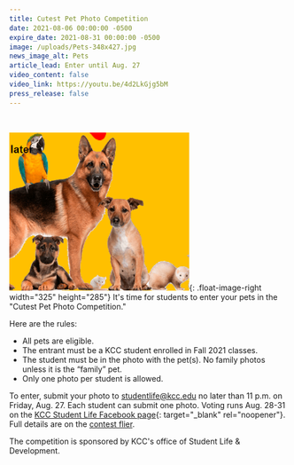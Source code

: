 ```yaml
---
title: Cutest Pet Photo Competition
date: 2021-08-06 00:00:00 -0500
expire_date: 2021-08-31 00:00:00 -0500
image: /uploads/Pets-348x427.jpg
news_image_alt: Pets
article_lead: Enter until Aug. 27
video_content: false
video_link: https://youtu.be/4d2LkGjg5bM
press_release: false
---
```

&nbsp;

![](/uploads/Cutestpetsm.png){: .float-image-right width="325" height="285"}&nbsp;It's time for students to enter your pets in the "Cutest Pet Photo Competition."

Here are the rules:

* All pets are eligible.
* The entrant must be a KCC student enrolled in Fall 2021 classes.
* The student must be in the photo with the pet(s). No family photos unless it is the “family” pet.
* Only one photo per student is allowed.

To enter, submit your photo to&nbsp;[studentlife@kcc.edu](mailto:studentlife@kcc.edu) no later than 11 p.m. on Friday, Aug. 27. Each student can submit one photo. Voting runs Aug. 28-31 on the&nbsp;[KCC Student Life Facebook page](https://www.facebook.com/KankakeeCommunityCollegeStudentLife){: target="_blank" rel="noopener"}. Full details are on the [contest flier](/Cute-Pet-Competition-Aug2021.pdf).

The competition is sponsored by KCC's office of Student Life & Development.
